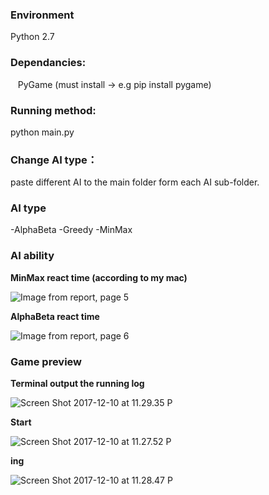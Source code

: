 

### Environment
 Python 2.7
 
### Dependancies:
    PyGame (must install -> e.g pip install pygame)

### Running method:
python main.py

### Change AI type：
paste different AI to the main folder form each AI sub-folder.

### AI type
-AlphaBeta
-Greedy
-MinMax

### AI ability 

**MinMax react time (according to my mac)**

![Image from report, page 5](https://lh3.googleusercontent.com/-Bu7ZljkyjAA/Wi4ZP3u77dI/AAAAAAAAO0Q/_DPnzRjqv-0WB3nO6LS-pk3DoSgzHO1gwCHMYCw/I/Image%2Bfrom%2Breport%252C%2Bpage%2B5.png)

**AlphaBeta react time**

![Image from report, page 6](https://lh3.googleusercontent.com/-uK7_HXmA7jM/Wi4ZQKtptzI/AAAAAAAAO0U/d7KOWRxhAUoiOPdpRnMLLtRbXrJyrlGQQCHMYCw/I/Image%2Bfrom%2Breport%252C%2Bpage%2B6.png)




### Game preview 

**Terminal output the running log**

![Screen Shot 2017-12-10 at 11.29.35 P](https://lh3.googleusercontent.com/-EjDA8j_Qv8Y/Wi4ZQ7TFB1I/AAAAAAAAO0Y/WV5OF_Cu-TU6puKmhg157NQNpQh02PHxACHMYCw/I/Screen%2BShot%2B2017-12-10%2Bat%2B11.29.35%2BPM.png)


**Start**

![Screen Shot 2017-12-10 at 11.27.52 P](https://lh3.googleusercontent.com/--ZfLmaGcO0E/Wi4ZRVyKTNI/AAAAAAAAO0c/FvuDWu0p2zcpeIR0tk9bs7v-e3xNnMUgACHMYCw/I/Screen%2BShot%2B2017-12-10%2Bat%2B11.27.52%2BPM.png)


**ing**

![Screen Shot 2017-12-10 at 11.28.47 P](https://lh3.googleusercontent.com/-w8FjUQrsXxc/Wi4ZSJ05VAI/AAAAAAAAO0g/qXyWJTrqI0shhNPvxD4P5mQjUYEN652ZACHMYCw/I/Screen%2BShot%2B2017-12-10%2Bat%2B11.28.47%2BPM.png)



    

